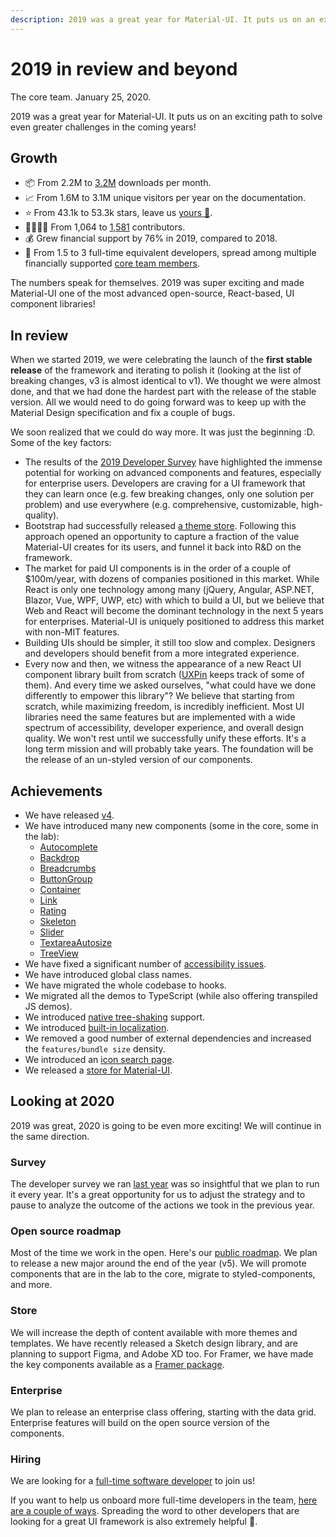 ```yaml
---
description: 2019 was a great year for Material-UI. It puts us on an exciting path to solve even greater challenges in the coming years!
---
```


# 2019 in review and beyond

The core team. January 25, 2020.

2019 was a great year for Material-UI.
It puts us on an exciting path to solve even greater challenges in the coming years!

## Growth

- 📦 From 2.2M to [3.2M](https://www.npmjs.com/package/@material-ui/core) downloads per month.
- 📈 From 1.6M to 3.1M unique visitors per year on the documentation.
- ⭐️ From 43.1k to 53.3k stars, leave us [yours 🌟](https://github.com/mui-org/material-ui).
- 👨‍👩‍👧‍👦 From 1,064 to [1,581](https://github.com/mui-org/material-ui/graphs/contributors) contributors.
- 💰 Grew financial support by 76% in 2019, compared to 2018.
- 🏢 From 1.5 to 3 full-time equivalent developers, spread among multiple financially supported [core team members](https://material-ui.com/discover-more/team/).

The numbers speak for themselves. 2019 was super exciting and made Material-UI one of the most advanced open-source, React-based, UI component libraries!

## In review

When we started 2019, we were celebrating the launch of the **first stable release** of the framework and iterating to polish it (looking at the list of breaking changes, v3 is almost identical to v1).
We thought we were almost done, and that we had done the hardest part with the release of the stable version. All we would need to do going forward was to keep up with the Material Design specification and fix a couple of bugs.

We soon realized that we could do way more. It was just the beginning :D.
Some of the key factors:

- The results of the [2019 Developer Survey](https://medium.com/material-ui/2019-material-ui-developer-survey-results-c9589434bbcf) have highlighted the immense potential for working on advanced components and features, especially for enterprise users.
Developers are craving for a UI framework that they can learn once (e.g. few breaking changes, only one solution per problem) and use everywhere (e.g. comprehensive, customizable, high-quality).
- Bootstrap had successfully released [a theme store](https://themes.getbootstrap.com/).
Following this approach opened an opportunity to capture a fraction of the value Material-UI creates for its users, and funnel it back into R&D on the framework.
- The market for paid UI components is in the order of a couple of $100m/year,
with dozens of companies positioned in this market.
While React is only one technology among many (jQuery, Angular, ASP.NET, Blazor, Vue, WPF, UWP, etc) with which to build a UI, but we believe that Web and React will become the dominant technology in the next 5 years for enterprises. Material-UI is uniquely positioned to address this market with non-MIT features.
- Building UIs should be simpler, it still too slow and complex.
Designers and developers should benefit from a more integrated experience.
- Every now and then, we witness the appearance of a new React UI component library built from scratch ([UXPin](https://adele.uxpin.com/) keeps track of some of them).
And every time we asked ourselves, "what could have we done differently to empower this library"?
We believe that starting from scratch, while maximizing freedom, is incredibly inefficient.
Most UI libraries need the same features but are implemented with a wide spectrum of accessibility, developer experience, and overall design quality.
We won't rest until we successfully unify these efforts. It's a long term mission and will probably take years. The foundation will be the release of an un-styled version of our components.

## Achievements

- We have released [v4](/blog/material-ui-v4-is-out/).
- We have introduced many new components (some in the core, some in the lab):
  - [Autocomplete](/components/autocomplete/)
  - [Backdrop](/components/backdrop/)
  - [Breadcrumbs](/components/breadcrumbs/)
  - [ButtonGroup](/components/button-group/)
  - [Container](/components/container/)
  - [Link](/components/links/)
  - [Rating](/components/rating/)
  - [Skeleton](/components/skeleton/)
  - [Slider](/components/slider/)
  - [TextareaAutosize](/components/textarea-autosize/)
  - [TreeView](/components/tree-view/)
- We have fixed a significant number of [accessibility issues](https://github.com/mui-org/material-ui/issues?q=is%3Aissue+label%3Aaccessibility+is%3Aclosed).
- We have introduced global class names.
- We have migrated the whole codebase to hooks.
- We migrated all the demos to TypeScript (while also offering transpiled JS demos).
- We introduced [native tree-shaking](/guides/minimizing-bundle-size/) support.
- We introduced [built-in localization](/guides/localization/).
- We removed a good number of external dependencies and increased the `features/bundle size` density.
- We introduced an [icon search page](/components/material-icons/).
- We released a [store for Material-UI](https://themes.material-ui.com/).

## Looking at 2020

2019 was great, 2020 is going to be even more exciting!
We will continue in the same direction.

### Survey

The developer survey we ran [last year](/blog/2019-developer-survey-results/) was so insightful that we plan to run it every year.
It's a great opportunity for us to adjust the strategy and to pause to analyze the outcome of the actions we took in the previous year.

### Open source roadmap

Most of the time we work in the open. Here's our [public roadmap](/discover-more/roadmap).
We plan to release a new major around the end of the year (v5).
We will promote components that are in the lab to the core, migrate to styled-components, and more.

### Store

We will increase the depth of content available with more themes and templates.
We have recently released a Sketch design library, and are planning to support Figma, and Adobe XD too. For Framer, we have made the key components available as a [Framer package](https://packages.framer.com/package/material-ui/material-ui).

### Enterprise

We plan to release an enterprise class offering, starting with the data grid.
Enterprise features will build on the open source version of the components.

### Hiring

We are looking for a [full-time software developer](/company/software-engineer/) to join us!

If you want to help us onboard more full-time developers in the team, [here are a couple of ways](/getting-started/faq/#material-ui-is-awesome-how-can-i-support-the-project).
Spreading the word to other developers that are looking for a great UI framework is also extremely helpful 🙌.
